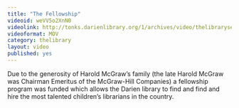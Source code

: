 ```yaml
---
title: "The Fellowship"
videoid: weVV5o2XnN0
videolink: http://tonks.darienlibrary.org/1/archives/video/thelibraryseries/s01e13-tl-the_fellowship.mov
videoformat: MOV
category: thelibrary
layout: video
published: yes
---
```


Due to the generosity of Harold McGraw’s family (the late Harold McGraw was Chairman Emeritus of the McGraw-Hill Companies) a fellowship program was funded which allows the Darien library to find and find and hire the most talented children’s librarians in the country.